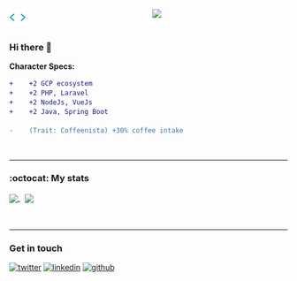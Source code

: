<div id="header" align="center">

<a href="https://bit.ly/ndugireian">
<img src="static/codegif.webp" width ="30" align="left">
</a>
  
<img src="https://media.giphy.com/media/jRf5fsn8G6YaogAWxn/giphy.gif" width="120"/> 
</div> 

<!--
<div id="header" align="center">
<img src="https://media.giphy.com/media/YuKbGGIYMXemhnub3q/giphy.gif" width="120"/>
<img src="https://komarev.com/ghpvc/?username=iamrikie&style=flat-square&color=blue" alt=""/>
</div>
-->

<!--
<img src="https://komarev.com/ghpvc/?username=GitataY&style=flat-square&color=blue" alt=""/>
-->
<img src="https://komarev.com/ghpvc/?username=iamrikie&style=flat-square&color=blue" alt=""/>
<!--
<a href="https://bit.ly/ndugireian">
<img src="static/codegif.webp" width ="30">
</a>
-->

### Hi there 👋


**Character Specs:**
```diff
+    +2 GCP ecosystem
+    +2 PHP, Laravel
+    +2 NodeJs, VueJs
+    +2 Java, Spring Boot

-    (Trait: Coffeenista) +30% coffee intake
```
<br>

---

### :octocat: My stats

<a href="https://github.com/iamrikie">
  <img align="center" src="http://github-readme-streak-stats.herokuapp.com?user=iamrikie&theme=dark)](https://git.io/streak-stats" />
</a> &nbsp;
<a href="https://github.com/iamrikie">
  <img align="center" src="https://github-readme-stats.vercel.app/api/top-langs/?username=iamrikie&layout=compact" />
</a> <br><br>



<!-- 
<a href="https://github.com/iamrikie">
  <img align="center" src="https://github-readme-stats.vercel.app/api?username=iamrikie&count_private=true&show_icons=true&include_all_commits=true" />
</a>

<a href="https://github.com/iamrikie">
  <img align="center" src="https://github-readme-stats.vercel.app/api/top-langs/?username=iamrikie&layout=compact" />
</a> <br><br>

<a href="https://github.com/iamrikie">
  <img align="center" src="http://github-readme-streak-stats.herokuapp.com?user=iamrikie&theme=dark)](https://git.io/streak-stats" />
</a>

<a href="https://github.com/iamrikie">
[![GitHub Streak](http://github-readme-streak-stats.herokuapp.com?user=iamrikie&theme=dark)](https://git.io/streak-stats)
</a> 
-->
<br>

---

### Get in touch
<p>
  <a href="https://x.com/"><img src="https://img.icons8.com/color/50/111111/twitter-squared.png" alt="twitter"/></a>
  <a href="https://www.linkedin.com/in/ian-ndugire-827b071a5/"><img src="https://img.icons8.com/color/50/111111/linkedin.png" alt="linkedin"/></a>
  <a href="https://github.com/iamrikie"><img src="https://img.icons8.com/color/50/111111/github.png" alt="github"/></a>
  
</p>


